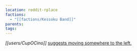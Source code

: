 ```yaml
---
location: reddit-rplace
factions:
  - "[[factions/Kessoku Band]]"
parents: 
tags: 
---
```

*[[users/CupOCino]]* [suggests moving somewhere to the left.](https://discord.com/channels/1093664259273130084/1131230952119615600/1131578102800191608)
